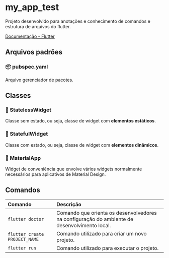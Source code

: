 # my_app_test

Projeto desenvolvido para anotações e conhecimento de comandos e estrutura de arquivos do flutter.

[Documentação - Flutter](https://docs.flutter.dev/)

## Arquivos padrões

### 📦 pubspec.yaml

Arquivo gerenciador de pacotes.

## Classes

### 📄 StatelessWidget

Classe sem estado, ou seja, classe de widget com **elementos estáticos**.

### 📝 StatefulWidget

Classe com estado, ou seja, classe de widget com **elementos dinâmicos**.

### 📒 MaterialApp

Widget de conveniência que envolve vários widgets normalmente necessários para aplicativos de Material Design.

## Comandos

Comando                       | Descrição
:--                           |:--
`flutter doctor`              | Comando que orienta os desenvolvedores na configuração do ambiente de desenvolvimento local.
`flutter create PROJECT_NAME` | Comando utilizado para criar um novo projeto.
`flutter run`                 | Comando utilizado para executar o projeto.
